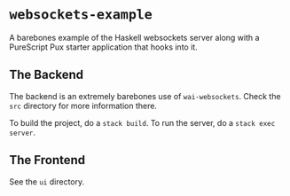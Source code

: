 # `websockets-example`

A barebones example of the Haskell websockets server along with a PureScript
Pux starter application that hooks into it.

## The Backend

The backend is an extremely barebones use of `wai-websockets`. Check the `src` directory for more information there.

To build the project, do a `stack build`. To run the server, do a `stack exec
server`.

## The Frontend

See the `ui` directory.
